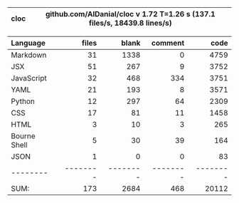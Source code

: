 cloc|github.com/AlDanial/cloc v 1.72  T=1.26 s (137.1 files/s, 18439.8 lines/s)
--- | ---

Language|files|blank|comment|code
:-------|-------:|-------:|-------:|-------:
Markdown|31|1338|0|4759
JSX|51|267|9|3752
JavaScript|32|468|334|3751
YAML|21|193|8|3571
Python|12|297|64|2309
CSS|17|81|11|1458
HTML|3|10|3|265
Bourne Shell|5|30|39|164
JSON|1|0|0|83
--------|--------|--------|--------|--------
SUM:|173|2684|468|20112
